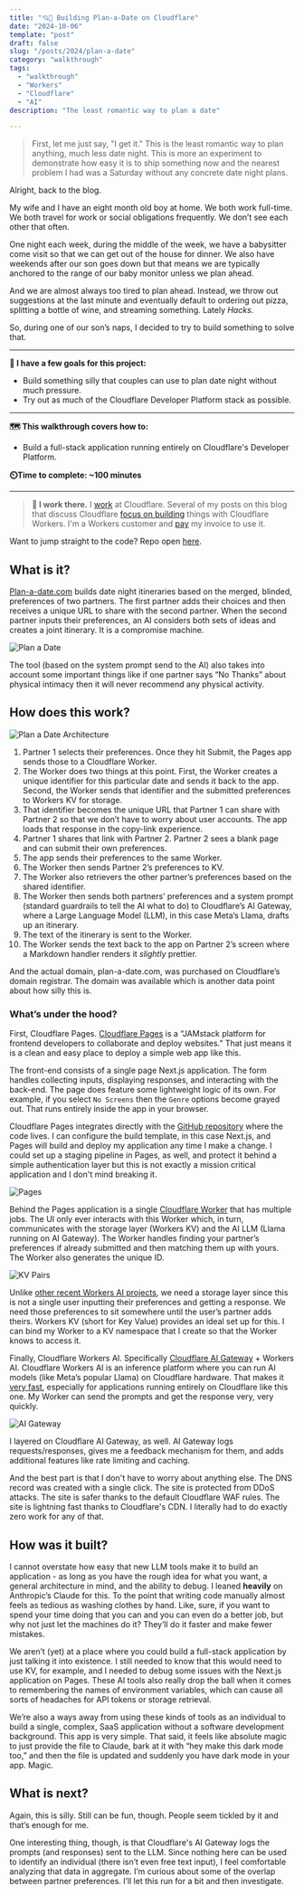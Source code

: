 ```yaml
---
title: "💘🤖 Building Plan-a-Date on Cloudflare"
date: "2024-10-06"
template: "post"
draft: false
slug: "/posts/2024/plan-a-date"
category: "walkthrough"
tags:
  - "walkthrough"
  - "Workers"
  - "Cloudflare"
  - "AI"
description: "The least romantic way to plan a date"

---
```


>First, let me just say, "I get it." This is the least romantic way to plan anything, much less date night. This is more an experiment to demonstrate how easy it is to ship something now and the nearest problem I had was a Saturday without any concrete date night plans.

Alright, back to the blog.

My wife and I have an eight month old boy at home. We both work full-time. We both travel for work or social obligations frequently. We don’t see each other that often.

One night each week, during the middle of the week, we have a babysitter come visit so that we can get out of the house for dinner. We also have weekends after our son goes down but that means we are typically anchored to the range of our baby monitor unless we plan ahead.

And we are almost always too tired to plan ahead. Instead, we throw out suggestions at the last minute and eventually default to ordering out pizza, splitting a bottle of wine, and streaming something. Lately *Hacks*.

So, during one of our son’s naps, I decided to try to build something to solve that.

---

**🎯 I have a few goals for this project:**

* Build something silly that couples can use to plan date night without much pressure.
* Try out as much of the Cloudflare Developer Platform stack as possible.

---

**🗺️ This walkthrough covers how to:**

* Build a full-stack application running entirely on Cloudflare's Developer Platform.

**⏲️Time to complete: ~100 minutes**

---

> **👔 I work there.** I [work](https://www.linkedin.com/in/samrhea/) at Cloudflare. Several of my posts on this blog that discuss Cloudflare [focus on building](https://blog.samrhea.com/tag/workers/) things with Cloudflare Workers. I'm a Workers customer and [pay](https://twitter.com/LakeAustinBlvd/status/1200380340382191617) my invoice to use it.

Want to jump straight to the code? Repo open [here](https://github.com/TownLake/DateNight).

## What is it?

[Plan-a-date.com](https://plan-a-date.com/) builds date night itineraries based on the merged, blinded, preferences of two partners. The first partner adds their choices and then receives a unique URL to share with the second partner. When the second partner inputs their preferences, an AI considers both sets of ideas and creates a joint itinerary. It is a compromise machine.

![Plan a Date](https://imagedelivery.net/BO71HffCLgVKrpfgjL7r7Q/5254b234-b6f9-4de3-f378-ac8845bccb00/public)

The tool (based on the system prompt send to the AI) also takes into account some important things like if one partner says “No Thanks” about physical intimacy then it will never recommend any physical activity.

## How does this work?

![Plan a Date Architecture](https://imagedelivery.net/BO71HffCLgVKrpfgjL7r7Q/1e175634-6761-4c10-b2f8-b299205ef800/public)

1. Partner 1 selects their preferences. Once they hit Submit, the Pages app sends those to a Cloudflare Worker.  
2. The Worker does two things at this point. First, the Worker creates a unique identifier for this particular date and sends it back to the app. Second, the Worker sends that identifier and the submitted preferences to Workers KV for storage.  
3. That identifier becomes the unique URL that Partner 1 can share with Partner 2 so that we don’t have to worry about user accounts. The app loads that response in the copy-link experience.  
4. Partner 1 shares that link with Partner 2\. Partner 2 sees a blank page and can submit their own preferences.  
5. The app sends their preferences to the same Worker.  
6. The Worker then sends Partner 2’s preferences to KV.  
7. The Worker also retrievers the other partner’s preferences based on the shared identifier.  
8. The Worker then sends both partners’ preferences and a system prompt (standard guardrails to tell the AI what to do) to Cloudflare’s AI Gateway, where a Large Language Model (LLM), in this case Meta’s Llama, drafts up an itinerary.  
9. The text of the itinerary is sent to the Worker.  
10. The Worker sends the text back to the app on Partner 2’s screen where a Markdown handler renders it *slightly* prettier.

And the actual domain, plan-a-date.com, was purchased on Cloudflare’s domain registrar. The domain was available which is another data point about how silly this is.

### What’s under the hood?

First, Cloudflare Pages. [Cloudflare Pages](https://pages.cloudflare.com/) is a “JAMstack platform for frontend developers to collaborate and deploy websites.” That just means it is a clean and easy place to deploy a simple web app like this.

The front-end consists of a single page Next.js application. The form handles collecting inputs, displaying responses, and interacting with the back-end. The page does feature some lightweight logic of its own. For example, if you select `No Screens` then the `Genre` options become grayed out. That runs entirely inside the app in your browser.

Cloudflare Pages integrates directly with the [GitHub repository](https://github.com/TownLake/DateNight) where the code lives. I can configure the build template, in this case Next.js, and Pages will build and deploy my application any time I make a change. I could set up a staging pipeline in Pages, as well, and protect it behind a simple authentication layer but this is not exactly a mission critical application and I don't mind breaking it.

![Pages](https://imagedelivery.net/BO71HffCLgVKrpfgjL7r7Q/191f25af-22ab-4cc8-5c7a-f78d0ce56700/public)

Behind the Pages application is a single [Cloudflare Worker](https://workers.cloudflare.com/) that has multiple jobs. The UI only ever interacts with this Worker which, in turn, communicates with the storage layer (Workers KV) and the AI LLM (Llama running on AI Gateway). The Worker handles finding your partner’s preferences if already submitted and then matching them up with yours. The Worker also generates the unique ID.

![KV Pairs](https://imagedelivery.net/BO71HffCLgVKrpfgjL7r7Q/d79d3bd3-9c04-45b5-aa59-b1e6f5ca0700/public)

Unlike [other recent Workers AI projects](https://lisbon-ai.samrhea.com/), we need a storage layer since this is not a single user inputting their preferences and getting a response. We need those preferences to sit somewhere until the user’s partner adds theirs. Workers KV (short for Key Value) provides an ideal set up for this. I can bind my Worker to a KV namespace that I create so that the Worker knows to access it.

Finally, Cloudflare Workers AI. Specifically [Cloudflare AI Gateway](https://developers.cloudflare.com/ai-gateway/) \+ Workers AI. Cloudflare Workers AI is an inference platform where you can run AI models (like Meta’s popular Llama) on Cloudflare hardware. That makes it [very fast](https://blog.cloudflare.com/workers-ai-bigger-better-faster), especially for applications running entirely on Cloudflare like this one. My Worker can send the prompts and get the response very, very quickly.

![AI Gateway](https://imagedelivery.net/BO71HffCLgVKrpfgjL7r7Q/a0c38655-ae73-49ae-451c-fd90cccffa00/public)

I layered on Cloudflare AI Gateway, as well. AI Gateway logs requests/responses, gives me a feedback mechanism for them, and adds additional features like rate limiting and caching.

And the best part is that I don't have to worry about anything else. The DNS record was created with a single click. The site is protected from DDoS attacks. The site is safer thanks to the default Cloudflare WAF rules. The site is lightning fast thanks to Cloudflare's CDN. I literally had to do exactly zero work for any of that.

## How was it built?

I cannot overstate how easy that new LLM tools make it to build an application - as long as you have the rough idea for what you want, a general architecture in mind, and the ability to debug. I leaned **heavily** on Anthropic’s Claude for this. To the point that writing code manually almost feels as tedious as washing clothes by hand. Like, sure, if you want to spend your time doing that you can and you can even do a better job, but why not just let the machines do it? They’ll do it faster and make fewer mistakes.

We aren’t (yet) at a place where you could build a full-stack application by just talking it into existence. I still needed to know that this would need to use KV, for example, and I needed to debug some issues with the Next.js application on Pages. These AI tools also really drop the ball when it comes to remembering the names of environment variables, which can cause all sorts of headaches for API tokens or storage retrieval.

We’re also a ways away from using these kinds of tools as an individual to build a single, complex, SaaS application without a software development background. This app is very simple. That said, it feels like absolute magic to just provide the file to Claude, bark at it with “hey make this dark mode too,” and then the file is updated and suddenly you have dark mode in your app. Magic.

## What is next?

Again, this is silly. Still can be fun, though. People seem tickled by it and that’s enough for me.

One interesting thing, though, is that Cloudflare's AI Gateway logs the prompts (and responses) sent to the LLM. Since nothing here can be used to identify an individual (there isn’t even free text input), I feel comfortable analyzing that data in aggregate. I’m curious about some of the overlap between partner preferences. I’ll let this run for a bit and then investigate.
